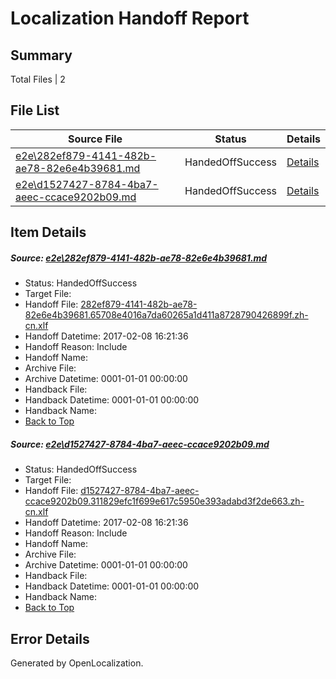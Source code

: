 # <a name='report-top'></a> Localization Handoff Report

## Summary
 Total Files | 2

## File List
 Source File | Status | Details 
 ----------- | ------ | ------- 
 [e2e\282ef879-4141-482b-ae78-82e6e4b39681.md](https://github.com/OpenLocalizationTestOrg/ol-test0/blob/c1edbda62d1f487c901727234bd471716870d5f6/e2e/282ef879-4141-482b-ae78-82e6e4b39681.md) | HandedOffSuccess | [Details](#2fc31f02bb72f1d5cd4ac1f074a9f193cea87dea1)
 [e2e\d1527427-8784-4ba7-aeec-ccace9202b09.md](https://github.com/OpenLocalizationTestOrg/ol-test0/blob/c1edbda62d1f487c901727234bd471716870d5f6/e2e/d1527427-8784-4ba7-aeec-ccace9202b09.md) | HandedOffSuccess | [Details](#ddb813f4c9e300487b7c44d1dcd6a8e659344f3a2)

## Item Details
##### <a name='2fc31f02bb72f1d5cd4ac1f074a9f193cea87dea1'></a> Source: [e2e\282ef879-4141-482b-ae78-82e6e4b39681.md](https://github.com/OpenLocalizationTestOrg/ol-test0/blob/c1edbda62d1f487c901727234bd471716870d5f6/e2e/282ef879-4141-482b-ae78-82e6e4b39681.md)
* Status: HandedOffSuccess
* Target File: 
* Handoff File: [282ef879-4141-482b-ae78-82e6e4b39681.65708e4016a7da60265a1d411a8728790426899f.zh-cn.xlf](https://github.com/OpenLocalizationTestOrg/ol-test0-handoff/blob/30849f832e7996d7a3adfe04a9f563eb35b983ee/ol-handoff/OpenLocalizationTestOrg/ol-test0-zhcn/shujia/ht/282ef879-4141-482b-ae78-82e6e4b39681.65708e4016a7da60265a1d411a8728790426899f.zh-cn.xlf)
* Handoff Datetime: 2017-02-08 16:21:36
* Handoff Reason: Include
* Handoff Name: 
* Archive File: 
* Archive Datetime: 0001-01-01 00:00:00
* Handback File: 
* Handback Datetime: 0001-01-01 00:00:00
* Handback Name: 
* [Back to Top](#report-top)

##### <a name='ddb813f4c9e300487b7c44d1dcd6a8e659344f3a2'></a> Source: [e2e\d1527427-8784-4ba7-aeec-ccace9202b09.md](https://github.com/OpenLocalizationTestOrg/ol-test0/blob/c1edbda62d1f487c901727234bd471716870d5f6/e2e/d1527427-8784-4ba7-aeec-ccace9202b09.md)
* Status: HandedOffSuccess
* Target File: 
* Handoff File: [d1527427-8784-4ba7-aeec-ccace9202b09.311829efc1f699e617c5950e393adabd3f2de663.zh-cn.xlf](https://github.com/OpenLocalizationTestOrg/ol-test0-handoff/blob/30849f832e7996d7a3adfe04a9f563eb35b983ee/ol-handoff/OpenLocalizationTestOrg/ol-test0-zhcn/shujia/ht/d1527427-8784-4ba7-aeec-ccace9202b09.311829efc1f699e617c5950e393adabd3f2de663.zh-cn.xlf)
* Handoff Datetime: 2017-02-08 16:21:36
* Handoff Reason: Include
* Handoff Name: 
* Archive File: 
* Archive Datetime: 0001-01-01 00:00:00
* Handback File: 
* Handback Datetime: 0001-01-01 00:00:00
* Handback Name: 
* [Back to Top](#report-top)


## Error Details

Generated by OpenLocalization.
